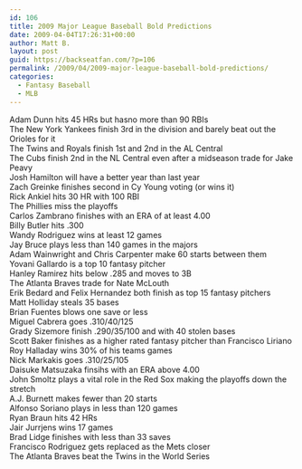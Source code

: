 ```yaml
---
id: 106
title: 2009 Major League Baseball Bold Predictions
date: 2009-04-04T17:26:31+00:00
author: Matt B.
layout: post
guid: https://backseatfan.com/?p=106
permalink: /2009/04/2009-major-league-baseball-bold-predictions/
categories:
  - Fantasy Baseball
  - MLB
---
```


<div class="entry">
  <p>
    Adam Dunn hits 45 HRs but hasno more than 90 RBIs<br /> The New York Yankees finish 3rd in the division and barely beat out the Orioles for it<br /> The Twins and Royals finish 1st and 2nd in the AL Central<br /> The Cubs finish 2nd in the NL Central even after a midseason trade for Jake Peavy<br /> Josh Hamilton will have a better year than last year<br /> Zach Greinke finishes second in Cy Young voting (or wins it)<br /> Rick Ankiel hits 30 HR with 100 RBI<br /> The Phillies miss the playoffs<br /> Carlos Zambrano finishes with an ERA of at least 4.00<br /> Billy Butler hits .300<br /> Wandy Rodriguez wins at least 12 games<br /> Jay Bruce plays less than 140 games in the majors<br /> Adam Wainwright and Chris Carpenter make 60 starts between them<br /> Yovani Gallardo is a top 10 fantasy pitcher<br /> Hanley Ramirez hits below .285 and moves to 3B<br /> The Atlanta Braves trade for Nate McLouth<br /> Erik Bedard and Felix Hernandez both finish as top 15 fantasy pitchers<br /> Matt Holliday steals 35 bases<br /> Brian Fuentes blows one save or less<br /> Miguel Cabrera goes .310/40/125<br /> Grady Sizemore finish .290/35/100 and with 40 stolen bases<br /> Scott Baker finishes as a higher rated fantasy pitcher than Francisco Liriano<br /> Roy Halladay wins 30% of his teams games<br /> Nick Markakis goes .310/25/105<br /> Daisuke Matsuzaka finsihs with an ERA above 4.00<br /> John Smoltz plays a vital role in the Red Sox making the playoffs down the stretch<br /> A.J. Burnett makes fewer than 20 starts<br /> Alfonso Soriano plays in less than 120 games<br /> Ryan Braun hits 42 HRs<br /> Jair Jurrjens wins 17 games<br /> Brad Lidge finishes with less than 33 saves<br /> Francisco Rodriguez gets replaced as the Mets closer<br /> The Atlanta Braves beat the Twins in the World Series
  </p>
</div>
